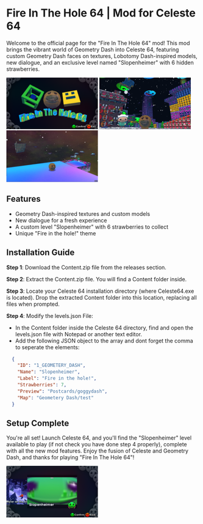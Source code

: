 # Fire In The Hole 64 | Mod for Celeste 64
Welcome to the official page for the "Fire In The Hole 64" mod! This mod brings the vibrant world of Geometry Dash into Celeste 64, featuring custom Geometry Dash faces on textures, Lobotomy Dash-inspired models, new dialogue, and an exclusive level named "Slopenheimer" with 6 hidden strawberries.

<p float="left">
  <img src="logo.png" alt="Logo Image" width="240"/>
  <img src="city.png" alt="City Image" width="240"/>
  <img src="labotomy.png" alt="Labotomy Image" width="240"/>
</p>

## Features
- Geometry Dash-inspired textures and custom models
- New dialogue for a fresh experience
- A custom level "Slopenheimer" with 6 strawberries to collect
- Unique "Fire in the hole!" theme

## Installation Guide
__Step 1__: Download the Content.zip file from the releases section.

__Step 2__: Extract the Content.zip file. You will find a Content folder inside.

__Step 3__: Locate your Celeste 64 installation directory (where Celeste64.exe is located). Drop the extracted Content folder into this location, replacing all files when prompted.

__Step 4__: Modify the levels.json File:

- In the Content folder inside the Celeste 64 directory, find and open the levels.json file with Notepad or another text editor.
- Add the following JSON object to the array and dont forget the comma to seperate the elements:
```json
  {
    "ID": "1_GEOMETERY_DASH",
    "Name": "Slopenheimer",
    "Label": "Fire in the hole!",
    "Strawberries": 7,
    "Preview": "Postcards/goggydash",
    "Map": "Geometery Dash/test"
  }
```

## Setup Complete

You're all set! Launch Celeste 64, and you'll find the "Slopenheimer" level available to play (if not check you have done step 4 properly), complete with all the new mod features. Enjoy the fusion of Celeste and Geometry Dash, and thanks for playing "Fire In The Hole 64"!

<p float="left">
  <img src="level.png" alt="Logo Image" width="240"/>
</p>
